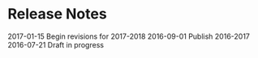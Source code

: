 # Release Notes

2017-01-15 Begin revisions for 2017-2018
2016-09-01 Publish 2016-2017
2016-07-21 Draft in progress
